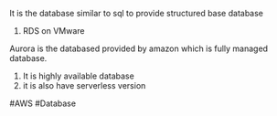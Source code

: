 

It is the database similar to sql to provide structured base database 


1. RDS on VMware 

Aurora is the databased provided by amazon which is fully managed database. 
1. It is highly available database 
2. it is also have serverless version 


#AWS #Database

